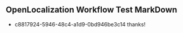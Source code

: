 ## OpenLocalization Workflow Test MarkDown
* c8817924-5946-48c4-a1d9-0bd946be3c14 thanks!

<!--HONumber=Aug16_HO1-->


